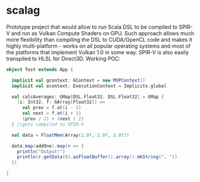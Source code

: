 # scalag

Prototype project that would allow to run Scala DSL to be compiled to SPIR-V and run as Vulkan Compute Shaders on GPU. Such approach allows much more flexibility than compiling the DSL to CUDA/OpenCL code and makes it highly multi-platform - works on all popular operating systems and most of the platforms that implement Vulkan 1.0 in some way. SPIR-V is also easily transpiled to HLSL for Direct3D. Working POC:
```scala
object Test extends App {

  implicit val gcontext: GContext = new MVPContext()
  implicit val econtext: ExecutionContext = Implicits.global

  val calcAverages: GMap[DSL.Float32, DSL.Float32] = GMap {
    (i: Int32, f: GArray[Float32]) =>
      val prev = f.at(i - 1)
      val next = f.at(i + 1)
      (prev / 2) + (next / 2)
  } //gets compiled to SPIR-V

  val data = FloatMem(Array(1.0f, 2.0f, 3.0f))

  data.map(addOne).map(r => {
    println("Output!")
    println(r.getData(0).asFloatBuffer().array().mkString(", "))
  })

}
```
